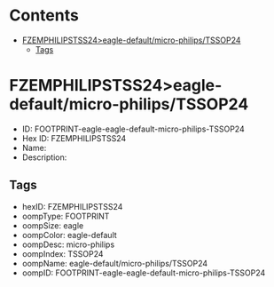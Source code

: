 



Contents
========

* [FZEMPHILIPSTSS24>eagle-default/micro-philips/TSSOP24](#fzemphilipstss24eagle-defaultmicro-philipstssop24)
	* [Tags](#tags)

# FZEMPHILIPSTSS24>eagle-default/micro-philips/TSSOP24

- ID: FOOTPRINT-eagle-eagle-default-micro-philips-TSSOP24
- Hex ID: FZEMPHILIPSTSS24
- Name: 
- Description: 

## Tags

- hexID: FZEMPHILIPSTSS24
- oompType: FOOTPRINT
- oompSize: eagle
- oompColor: eagle-default
- oompDesc: micro-philips
- oompIndex: TSSOP24
- oompName: eagle-default/micro-philips/TSSOP24
- oompID: FOOTPRINT-eagle-eagle-default-micro-philips-TSSOP24
